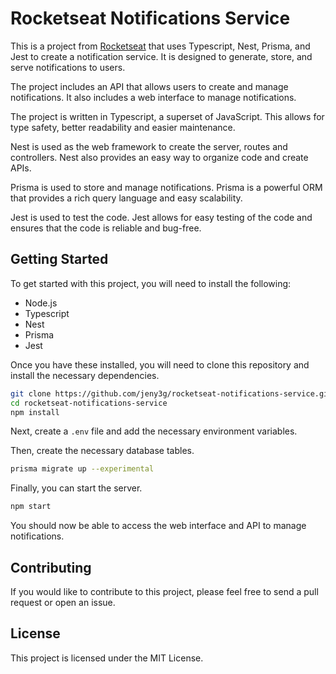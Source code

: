 # Rocketseat Notifications Service

This is a project from [Rocketseat](https://rocketseat.com.br) that uses Typescript, Nest, Prisma, and Jest to create a notification service. It is designed to generate, store, and serve notifications to users.

The project includes an API that allows users to create and manage notifications. It also includes a web interface to manage notifications.

The project is written in Typescript, a superset of JavaScript. This allows for type safety, better readability and easier maintenance.

Nest is used as the web framework to create the server, routes and controllers. Nest also provides an easy way to organize code and create APIs.

Prisma is used to store and manage notifications. Prisma is a powerful ORM that provides a rich query language and easy scalability.

Jest is used to test the code. Jest allows for easy testing of the code and ensures that the code is reliable and bug-free.

## Getting Started

To get started with this project, you will need to install the following:

- Node.js
- Typescript
- Nest
- Prisma
- Jest

Once you have these installed, you will need to clone this repository and install the necessary dependencies.

```bash
git clone https://github.com/jeny3g/rocketseat-notifications-service.git
cd rocketseat-notifications-service
npm install
```

Next, create a `.env` file and add the necessary environment variables.

Then, create the necessary database tables.

```bash
prisma migrate up --experimental
```

Finally, you can start the server.

```bash
npm start
```

You should now be able to access the web interface and API to manage notifications.

## Contributing

If you would like to contribute to this project, please feel free to send a pull request or open an issue.

## License

This project is licensed under the MIT License.
